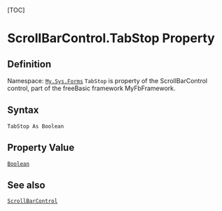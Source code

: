 [TOC]
# ScrollBarControl.TabStop Property

## Definition
Namespace: [`My.Sys.Forms`](My.Sys.Forms.md)
`TabStop` is property of the ScrollBarControl control, part of the freeBasic framework MyFbFramework.
## Syntax
```freeBasic
TabStop As Boolean
```
## Property Value
[`Boolean`]("https://www.freebasic.net/wiki/KeyPgBoolean")
## See also
[`ScrollBarControl`](ScrollBarControl.md)
